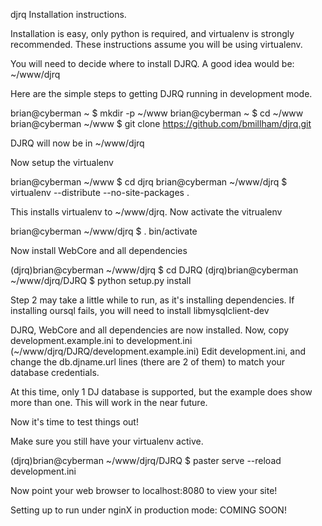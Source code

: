 djrq Installation instructions.

Installation is easy, only python is required, and virtualenv is strongly recommended. These instructions assume you will be using virtualenv.

You will need to decide where to install DJRQ. A good idea would be: ~/www/djrq

Here are the simple steps to getting DJRQ running in development mode.

brian@cyberman ~ $ mkdir -p ~/www
brian@cyberman ~ $ cd ~/www
brian@cyberman ~/www $ git clone https://github.com/bmillham/djrq.git

DJRQ will now be in ~/www/djrq

Now setup the virtualenv

brian@cyberman ~/www $ cd djrq
brian@cyberman ~/www/djrq $ virtualenv --distribute --no-site-packages .

This installs virtualenv to ~/www/djrq. Now activate the vitrualenv

brian@cyberman ~/www/djrq $ . bin/activate

Now install WebCore and all dependencies

(djrq)brian@cyberman ~/www/djrq $ cd DJRQ
(djrq)brian@cyberman ~/www/djrq/DJRQ $ python setup.py install

Step 2 may take a little while to run, as it's installing dependencies. If installing oursql fails, you will need to install libmysqlclient-dev

DJRQ, WebCore and all dependencies are now installed.
Now, copy development.example.ini to development.ini  (~/www/djrq/DJRQ/development.example.ini)
Edit development.ini, and change the db.djname.url lines (there are 2 of them) to match your database credentials.

At this time, only 1 DJ database is supported, but the example does show more than one. This will work in the near future.

Now it's time to test things out!

Make sure you still have your virtualenv active.

(djrq)brian@cyberman ~/www/djrq/DJRQ $ paster serve --reload development.ini

Now point your web browser to localhost:8080 to view your site!

Setting up to run under nginX in production mode:
COMING SOON!
